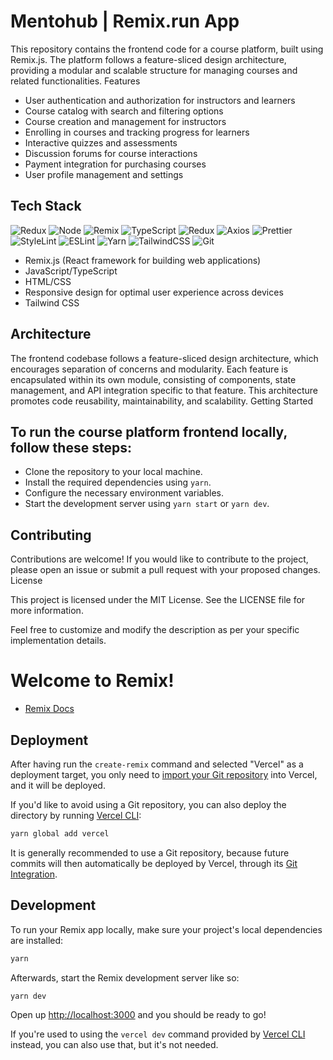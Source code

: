 # Mentohub | Remix.run App
This repository contains the frontend code for a course platform, built using Remix.js. The platform follows a feature-sliced design architecture, providing a modular and scalable structure for managing courses and related functionalities.
Features

- User authentication and authorization for instructors and learners
- Course catalog with search and filtering options
- Course creation and management for instructors
- Enrolling in courses and tracking progress for learners
- Interactive quizzes and assessments
- Discussion forums for course interactions
- Payment integration for purchasing courses
- User profile management and settings

## Tech Stack

![Redux](https://img.shields.io/badge/-Redux-090909?style=for-the-badge&logo=redux)
![Node](https://img.shields.io/badge/-Node-090909?style=for-the-badge&logo=node.js)
![Remix](https://img.shields.io/badge/-Remix-090909?style=for-the-badge&logo=remix)
![TypeScript](https://img.shields.io/badge/-TypeScript-090909?style=for-the-badge&logo=typescript)
![Redux](https://img.shields.io/badge/-Redux-090909?style=for-the-badge&logo=redux)
![Axios](https://img.shields.io/badge/-Axios-090909?style=for-the-badge&logo=axios)
![Prettier](https://img.shields.io/badge/-Prettier-090909?style=for-the-badge&logo=prettier)
![StyleLint](https://img.shields.io/badge/-StyleLint-090909?style=for-the-badge&logo=stylelint)
![ESLint](https://img.shields.io/badge/-ESLint-090909?style=for-the-badge&logo=eslint)
![Yarn](https://img.shields.io/badge/-Yarn-090909?style=for-the-badge&logo=yarn)
![TailwindCSS](https://img.shields.io/badge/-TailwindCSS-090909?style=for-the-badge&logo=tailwindCss)
![Git](https://img.shields.io/badge/-Git-090909?style=for-the-badge&logo=git)

- Remix.js (React framework for building web applications)
- JavaScript/TypeScript
- HTML/CSS
- Responsive design for optimal user experience across devices
- Tailwind CSS

## Architecture

The frontend codebase follows a feature-sliced design architecture, which encourages separation of concerns and modularity. Each feature is encapsulated within its own module, consisting of components, state management, and API integration specific to that feature. This architecture promotes code reusability, maintainability, and scalability.
Getting Started

## To run the course platform frontend locally, follow these steps:

- Clone the repository to your local machine.
- Install the required dependencies using ```yarn```.
- Configure the necessary environment variables.
- Start the development server using ```yarn start``` or ```yarn dev```.

## Contributing

Contributions are welcome! If you would like to contribute to the project, please open an issue or submit a pull request with your proposed changes.
License

This project is licensed under the MIT License. See the LICENSE file for more information.

Feel free to customize and modify the description as per your specific implementation details.

# Welcome to Remix!

- [Remix Docs](https://remix.run/docs)

## Deployment

After having run the `create-remix` command and selected "Vercel" as a deployment target, you only need to [import your Git repository](https://vercel.com/new) into Vercel, and it will be deployed.

If you'd like to avoid using a Git repository, you can also deploy the directory by running [Vercel CLI](https://vercel.com/cli):

```sh
yarn global add vercel
```

It is generally recommended to use a Git repository, because future commits will then automatically be deployed by Vercel, through its [Git Integration](https://vercel.com/docs/concepts/git).

## Development

To run your Remix app locally, make sure your project's local dependencies are installed:

```sh
yarn
```

Afterwards, start the Remix development server like so:

```sh
yarn dev
```

Open up [http://localhost:3000](http://localhost:3000) and you should be ready to go!

If you're used to using the `vercel dev` command provided by [Vercel CLI](https://vercel.com/cli) instead, you can also use that, but it's not needed.
